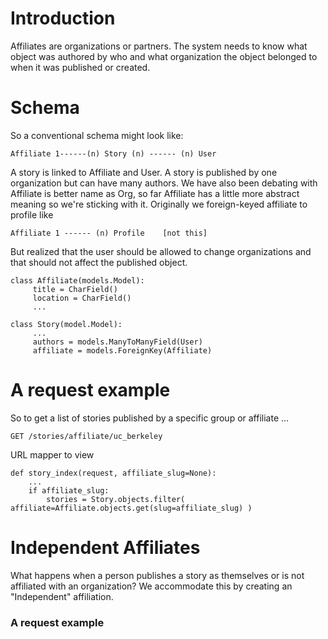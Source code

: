 # Introduction #

Affiliates are organizations or partners.  The system needs to know what object was authored by who and what organization the object belonged to when it was published or created.

# Schema #

So a conventional schema might look like:

```
Affiliate 1------(n) Story (n) ------ (n) User
```

A story is linked to Affiliate and User.   A story is published by one organization but can have many authors.  We have also been debating with Affiliate is better name as Org, so far Affiliate has a little more abstract meaning so we're sticking with it.
Originally we foreign-keyed affiliate to profile like

```
Affiliate 1 ------ (n) Profile    [not this]
```

But realized that the user should be allowed to change organizations and that should not affect the published object.

```
class Affiliate(models.Model):
     title = CharField()
     location = CharField()
     ...

class Story(model.Model):
     ...
     authors = models.ManyToManyField(User)
     affiliate = models.ForeignKey(Affiliate)
```

# A request example #

So to get a list of stories published by a specific group or affiliate ...

```
GET /stories/affiliate/uc_berkeley
```

URL mapper to view

```
def story_index(request, affiliate_slug=None):
    ...
    if affiliate_slug:
        stories = Story.objects.filter( affiliate=Affiliate.objects.get(slug=affiliate_slug) )
```

# Independent Affiliates #

What happens when a person publishes a story as themselves or is not affiliated with an organization?   We accommodate this by creating an "Independent" affiliation.

### A request example ###
